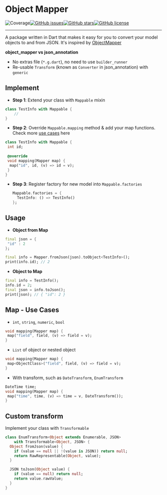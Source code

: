 # Object Mapper

![Coverage](https://raw.githubusercontent.com/markgravity/object_mapper/master/coverage_badge.svg?sanitize=true)[![GitHub issues](https://img.shields.io/github/issues/markgravity/object_mapper)](https://github.com/markgravity/object_mapper/issues)[![GitHub stars](https://img.shields.io/github/stars/markgravity/object_mapper)](https://github.com/markgravity/object_mapper/stargazers)[![GitHub license](https://img.shields.io/github/license/markgravity/object_mapper)](https://github.com/markgravity/object_mapper/blob/master/LICENSE)

---

A package written in Dart that makes it easy for you to convert your model objects to and from JSON.
It's inspired by [ObjectMapper](https://github.com/tristanhimmelman/ObjectMapper)

**object_mapper vs json_annotation**

- No extras file (`*.g.dart`), no need to use `builder_runner`
- Re-usable `Transform` (known as `Converter` in json_annotation) with `generic`

## Implement
- **Step 1**: Extend your class with `Mappable` mixin
```dart
class TestInfo with Mappable {
    //
}

```



- **Step 2**: Override `Mappable.mapping` method & add your map functions. Check more [use cases](#map---use-cases) here
```dart
class TestInfo with Mappable {
 int id;
  
 @override
 void mapping(Mapper map) {
  map("id", id, (v) => id = v);
 }
}

```

* **Step 3**: Register factory for new model into `Mappable.factories`

  ```dart
  Mappable.factories = {
    TestInfo: () => TestInfo()
  };
  ```


## Usage

- **Object from Map**
```dart
final json = {
 "id" : 2
};

final info = Mapper.fromJson(json).toObject<TestInfo>();
print(info.id); // 2
```

- **Object to Map**
```dart
final info = TestInfo();
info.id = 2;
final json = info.toJson();
print(json); // { "id": 2 }
```



## Map - Use Cases

- `int`, `string`, `numeric`, `bool`
```dart
void mapping(Mapper map) {
 map("field", field, (v) => field = v);
}
```
- `List` of object or nested object
```dart
void mapping(Mapper map) {
 map<ObjectClass>("field", field, (v) => field = v);
}
```
- With transform, such as `DateTransform`, `EnumTransform`
```dart
DateTime time;
void mapping(Mapper map) {
 map("time", time, (v) => time = v, DateTransform());
}
```



## Custom transform

Implement your class with `Transformable`
```dart
class EnumTransform<Object extends Enumerable, JSON>
    with Transformable<Object, JSON> {
  Object fromJson(value) {
    if (value == null || !(value is JSON)) return null;
    return RawRepresentable(Object, value);
  }

  JSON toJson(Object value) {
    if (value == null) return null;
    return value.rawValue;
  }
}
```
